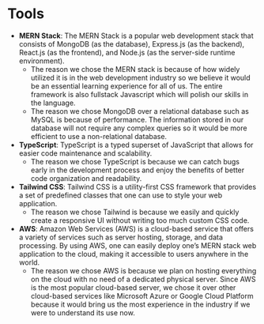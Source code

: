 # Tools

- **MERN Stack**: The MERN Stack is a popular web development stack that consists of MongoDB (as the database), Express.js (as the backend), React.js (as the frontend), and Node.js (as the server-side runtime environment). 
  * The reason we chose the MERN stack is because of how widely utilized it is in the web development industry so we believe it would be an essential learning experience for all of us. The entire framework is also fullstack Javascript which will polish our skills in the language. 
  * The reason we chose MongoDB over a relational database such as MySQL is because of performance. The information stored in our database will not require any complex queries so it would be more efficient to use a non-relational database. 
- **TypeScript**: TypeScript is a typed superset of JavaScript that allows for easier code maintenance and scalability. 
  * The reason we chose TypeScript is because we can catch bugs early in the development process and enjoy the benefits of better code organization and readability.
- **Tailwind CSS**: Tailwind CSS is a utility-first CSS framework that provides a set of predefined classes that one can use to style your web application. 
  * The reason we chose Tailwind is because we easily and quickly create a responsive UI without writing too much custom CSS code. 
- **AWS**: Amazon Web Services (AWS) is a cloud-based service that offers a variety of services such as server hosting, storage, and data processing. By using AWS, one can easily deploy one’s MERN stack web application to the cloud, making it accessible to users anywhere in the world. 
  * The reason we chose AWS is because we plan on hosting everything on the cloud with no need of a dedicated physical server. Since AWS is the most popular cloud-based server, we chose it over other cloud-based services like Microsoft Azure or Google Cloud Platform because it would bring us the most experience in the industry if we were to understand its use now. 
